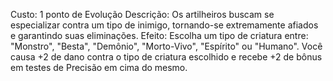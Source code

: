 Custo: 1 ponto de Evolução
Descrição: Os artilheiros buscam se especializar contra um tipo de inimigo, tornando-se extremamente afiados e garantindo suas eliminações.
Efeito: Escolha um tipo de criatura entre: "Monstro", "Besta", "Demônio", "Morto-Vivo", "Espírito" ou "Humano". Você causa +2 de dano contra o tipo de criatura escolhido e recebe +2 de bônus em testes de Precisão em cima do mesmo.